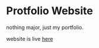 # Protfolio Website

nothing major, just my portfolio.

website is live [here](https://info.billusanda.xyz/)